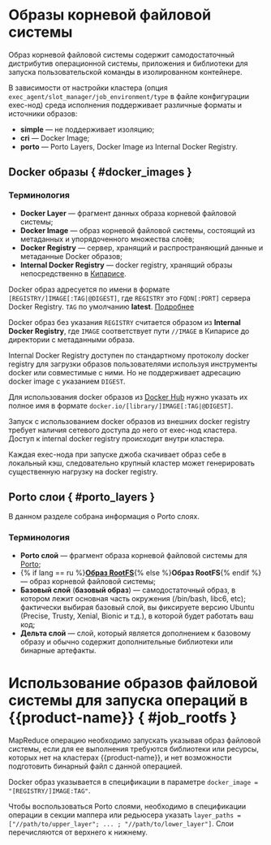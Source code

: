 # Образы корневой файловой системы

Образ корневой файловой системы содержит самодостаточный дистрибутив операционной системы, приложения и библиотеки для запуска пользовательской команды в изолированном контейнере.

В зависимости от настройки кластера (опция `exec_agent/slot_manager/job_environment/type` в файле конфигурации exec-нод) среда исполнения поддерживает различные форматы и источники образов:
- **simple** — не поддерживает изоляцию;
- **cri** — Docker Image;
- **porto** — Porto Layers, Docker Image из Internal Docker Registry.

## Docker образы { #docker_images }

### Терминология

- **Docker Layer** — фрагмент данных образа корневой файловой системы;
- **Docker Image** — образ корневой файловой системы, состоящий из метаданных и упорядоченного множества слоёв;
- **Docker Registry** — сервер, хранящий и распространяющий данные и метаданные Docker образов;
- **Internal Docker Registry** — docker registry, хранящий образы непосредственно в [Кипарисе](../../../../user-guide/storage/cypress.md).

Docker образ адресуется по имени в формате `[REGISTRY/]IMAGE[:TAG|@DIGEST]`, где `REGISTRY` это `FQDN[:PORT]` сервера Docker Registry. `TAG` по умолчанию **latest**. [Подробнее](https://docs.docker.com/engine/reference/commandline/pull/)

Docker образ без указания `REGISTRY` считается образом из **Internal Docker Registry**, где `IMAGE` соответствует пути `//IMAGE` в Кипарисе до директории с метаданными образа.

Internal Docker Registry доступен по стандартному протоколу docker registry для загрузки образов пользователями используя инструменты docker или совместимые с ними. Но не поддерживает адресацию docker image с указанием `DIGEST`.

Для использования docker образов из [Docker Hub](https://hub.docker.com) нужно указать их полное имя в формате `docker.io/[library/]IMAGE[:TAG|@DIGEST]`.

Запуск с использованием docker образов из внешних docker registry требует наличия сетевого доступа до него от exec-нод кластера. Доступ к internal docker registry происходит внутри кластера.

Каждая exec-нода при запуске джоба скачивает образ себе в локальный кэш, следовательно крупный кластер может генерировать существенную нагрузку на docker registry.

## Porto слои { #porto_layers }

В данном разделе собрана информация о Porto слоях.

### Терминология

- **Porto слой** — фрагмент образа корневой файловой системы для [Porto](https://github.com/yandex/porto);
- {% if lang == ru %}**[Образ RootFS](http://wiki.rosalab.ru/ru/index.php/Образ_rootfs)**{% else %}**Образ RootFS**{% endif %} — образ корневой файловой системы;
- **Базовый слой** (**базовый образ**) — самодостаточный образ, в котором лежит основная часть окружения (/bin/bash, libc6, etc); фактически выбирая базовый слой, вы фиксируете версию Ubuntu (Precise, Trusty, Xenial, Bionic и т.д.), в которой будет работать ваш код;
- **Дельта слой** — слой, который является дополнением к базовому образу и обычно содержит дополнительные библиотеки или бинарные артефакты.

# Использование образов файловой системы для запуска операций в {{product-name}} { #job_rootfs }

MapReduce операцию необходимо запускать указывая образ файловой системы, если для ее выполнения требуются библиотеки или ресурсы, которых нет на кластерах {{product-name}}, и нет возможности подготовить бинарный файл с данной операцией.

Docker образ указывается в спецификации в параметре `docker_image = "[REGISTRY/]IMAGE:TAG"`.

Чтобы воспользоваться Porto слоями, необходимо в спецификации операции в секции маппера или редьюсера указать `layer_paths = ["//path/to/upper_layer"; ... ; "//path/to/lower_layer"]`. Слои перечисляются от верхнего к нижнему.
